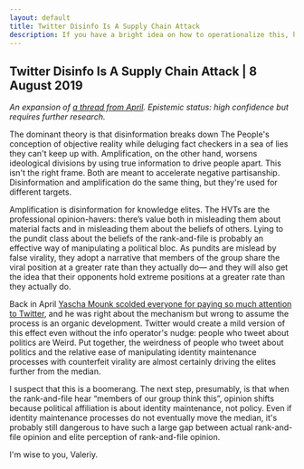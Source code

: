 ```yaml
---
layout: default
title: Twitter Disinfo Is A Supply Chain Attack
description: If you have a bright idea on how to operationalize this, hit me up.
---
```

## Twitter Disinfo Is A Supply Chain Attack | 8 August 2019

_An expansion of [a thread from April](https://twitter.com/heupchurch/status/1121169702821203968). Epistemic status: high confidence but requires further research._

The dominant theory is that disinformation breaks down The People's conception of objective reality while deluging fact checkers in a sea of lies they can't keep up with.  Amplification, on the other hand, worsens ideological divisions by using true information to drive people apart.  This isn't the right frame.  Both are meant to accelerate negative partisanship.  Disinformation and amplification do the same thing, but they're used for different targets.

Amplification is disinformation for knowledge elites.  The HVTs are the professional opinion-havers: there’s value both in misleading them about material facts and in misleading them about the beliefs of others.  Lying to the pundit class about the beliefs of the rank-and-file is probably an effective way of manipulating a political bloc.  As pundits are mislead by false virality, they adopt a narrative that members of the group share the viral position at a greater rate than they actually do— and they will also get the idea that their opponents hold extreme positions at a greater rate than they actually do.

Back in April [Yascha Mounk scolded everyone for paying so much attention to Twitter](https://www.theatlantic.com/ideas/archive/2019/04/political-leaders-should-stop-caring-about-twitter/588004/), and he was right about the mechanism but wrong to assume the process is an organic development.  Twitter would create a mild version of this effect even without the info operator's nudge: people who tweet about politics are Weird.  Put together, the weirdness of people who tweet about politics and the relative ease of manipulating identity maintenance processes with counterfeit virality are almost certainly driving the elites further from the median.

I suspect that this is a boomerang.  The next step, presumably, is that when the rank-and-file hear “members of our group think this”, opinion shifts because political affiliation is about identity maintenance, not policy.  Even if identity maintenance processes do not eventually move the median, it's probably still dangerous to have such a large gap between actual rank-and-file opinion and elite perception of rank-and-file opinion.

I'm wise to you, Valeriy.
